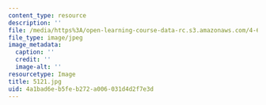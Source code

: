 ```yaml
---
content_type: resource
description: ''
file: /media/https%3A/open-learning-course-data-rc.s3.amazonaws.com/4-614-religious-architecture-and-islamic-cultures-fall-2002/4a1bad6eb5feb272a006031d4d2f7e3d_5121.jpg
file_type: image/jpeg
image_metadata:
  caption: ''
  credit: ''
  image-alt: ''
resourcetype: Image
title: 5121.jpg
uid: 4a1bad6e-b5fe-b272-a006-031d4d2f7e3d
---
```


